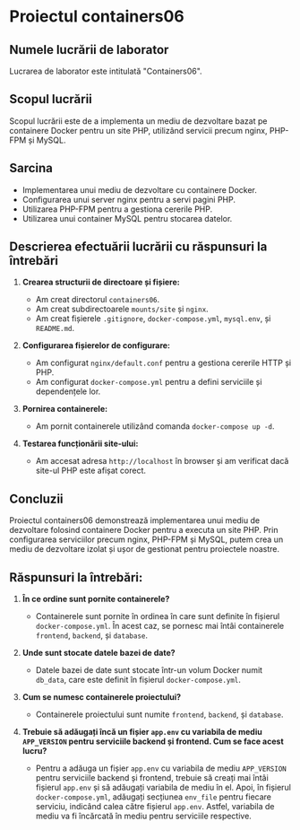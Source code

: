 # Proiectul containers06

## Numele lucrării de laborator

Lucrarea de laborator este intitulată "Containers06".

## Scopul lucrării

Scopul lucrării este de a implementa un mediu de dezvoltare bazat pe containere Docker pentru un site PHP, utilizând servicii precum nginx, PHP-FPM și MySQL.

## Sarcina

- Implementarea unui mediu de dezvoltare cu containere Docker.
- Configurarea unui server nginx pentru a servi pagini PHP.
- Utilizarea PHP-FPM pentru a gestiona cererile PHP.
- Utilizarea unui container MySQL pentru stocarea datelor.

## Descrierea efectuării lucrării cu răspunsuri la întrebări

1. **Crearea structurii de directoare și fișiere:**

   - Am creat directorul `containers06`.
   - Am creat subdirectoarele `mounts/site` și `nginx`.
   - Am creat fișierele `.gitignore`, `docker-compose.yml`, `mysql.env`, și `README.md`.

2. **Configurarea fișierelor de configurare:**

   - Am configurat `nginx/default.conf` pentru a gestiona cererile HTTP și PHP.
   - Am configurat `docker-compose.yml` pentru a defini serviciile și dependențele lor.

3. **Pornirea containerele:**

   - Am pornit containerele utilizând comanda `docker-compose up -d`.

4. **Testarea funcționării site-ului:**
   - Am accesat adresa `http://localhost` în browser și am verificat dacă site-ul PHP este afișat corect.

## Concluzii

Proiectul containers06 demonstrează implementarea unui mediu de dezvoltare folosind containere Docker pentru a executa un site PHP. Prin configurarea serviciilor precum nginx, PHP-FPM și MySQL, putem crea un mediu de dezvoltare izolat și ușor de gestionat pentru proiectele noastre.

## Răspunsuri la întrebări:

1. **În ce ordine sunt pornite containerele?**

   - Containerele sunt pornite în ordinea în care sunt definite în fișierul `docker-compose.yml`. În acest caz, se pornesc mai întâi containerele `frontend`, `backend`, și `database`.

2. **Unde sunt stocate datele bazei de date?**

   - Datele bazei de date sunt stocate într-un volum Docker numit `db_data`, care este definit în fișierul `docker-compose.yml`.

3. **Cum se numesc containerele proiectului?**

   - Containerele proiectului sunt numite `frontend`, `backend`, și `database`.

4. **Trebuie să adăugați încă un fișier `app.env` cu variabila de mediu `APP_VERSION` pentru serviciile backend și frontend. Cum se face acest lucru?**
   - Pentru a adăuga un fișier `app.env` cu variabila de mediu `APP_VERSION` pentru serviciile backend și frontend, trebuie să creați mai întâi fișierul `app.env` și să adăugați variabila de mediu în el. Apoi, în fișierul `docker-compose.yml`, adăugați secțiunea `env_file` pentru fiecare serviciu, indicând calea către fișierul `app.env`. Astfel, variabila de mediu va fi încărcată în mediu pentru serviciile respective.
